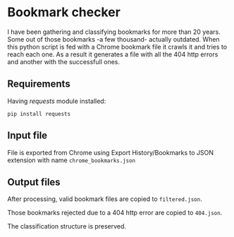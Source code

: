 # Bookmark checker
I have been gathering and classifying bookmarks for more than 20 years. Some out of those bookmarks -a few thousand- actually outdated. When this python script is fed with a Chrome bookmark file it crawls it and tries to reach each one. As a result it generates a file with all the 404 http errors and another with the successfull ones.

## Requirements
Having *requests* module installed:

`pip install requests`

## Input file
File is exported from Chrome using Export History/Bookmarks to JSON extension with name `chrome_bookmarks.json`

## Output files
After processing, valid bookmark files are copied to `filtered.json`.

Those bookmarks rejected due to a 404 http error are copied to `404.json`.

The classification structure is preserved.

